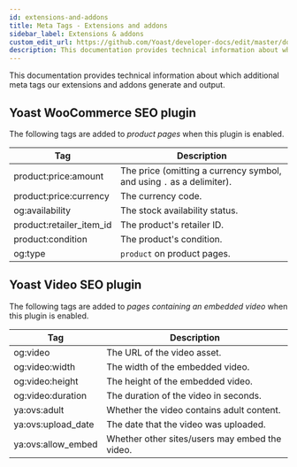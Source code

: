 ```yaml
---
id: extensions-and-addons
title: Meta Tags - Extensions and addons
sidebar_label: Extensions & addons
custom_edit_url: https://github.com/Yoast/developer-docs/edit/master/docs/features/meta-tags/extensions-and-addons.md
description: This documentation provides technical information about which additional meta tags our extensions and addons generate and output.
---
```

This documentation provides technical information about which additional meta tags our extensions and addons generate and output.

## Yoast WooCommerce SEO plugin

The following tags are added to _product pages_ when this plugin is enabled.

| Tag | Description |
|---|----|
| product:price:amount | The price (omitting a currency symbol, and using `.` as a delimiter). |
| product:price:currency | The currency code. |
| og:availability | The stock availability status. |
| product:retailer_item_id | The product's retailer ID. |
| product:condition | The product's condition. |
| og:type | `product` on product pages. |

## Yoast Video SEO plugin

The following tags are added to _pages containing an embedded video_ when this plugin is enabled.

| Tag | Description |
|---|----|
| og:video | The URL of the video asset. |
| og:video:width | The width of the embedded video. |
| og:video:height | The height of the embedded video. |
| og:video:duration | The duration of the video in seconds. |
| ya:ovs:adult | Whether the video contains adult content. |
| ya:ovs:upload_date | The date that the video was uploaded. |
| ya:ovs:allow_embed | Whether other sites/users may embed the video. |
